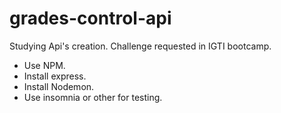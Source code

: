 # grades-control-api
Studying Api's creation. Challenge requested in IGTI bootcamp.


- Use NPM.
- Install express.
- Install Nodemon.
- Use insomnia or other for testing.  